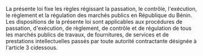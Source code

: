 
La présente loi fixe les règles régissant la passation, le contrôle,
l'exécution, le règlement et la régulation des marchés publics en
République du Bénin.
Les dispositions de la présente loi sont applicables aux procédures de
passation, d'exécution, de règlement, de contrôle et de régulation de
tous les marchés publics de travaux, de fournitures, de services et de
prestations intellectuelles passés par toute autorité contractante
désignée à l'article 3 cidessous.